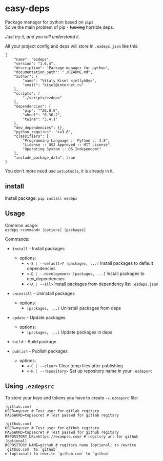 # easy-deps

Package manager for python based on `pip3`  
Solve the main problem of pip - ~~fucking~~ horrible deps.  

*Just try it, and you will understand it.*

All your project config and deps will store in `.ezdeps.json` like this:

```
{
    "name": "ezdeps",
    "version": "1.0.4",
    "description": "Package manager for python",
    "documentation_path": "./README.md",
    "author": {
        "name": "Vitaly Kisel <jellyb0y>",
        "email": "kisel@internet.ru"
    },
    "scripts": [
        "./scripts/ezdeps"
    ],
    "dependencies": {
        "pip": "^20.0.0",
        "wheel": "0.36.2",
        "twine": "3.4.1"
    },
    "dev_dependencies": {},
    "python_requires": ">=3.8",
    "classifiers": [
        "Programming Language :: Python :: 3.8",
        "License :: OSI Approved :: MIT License",
        "Operating System :: OS Independent"
    ],
    "include_package_data": true
}

```

You don't more need use `setuptools`, it is already in it.

## install

Install package: `pip install ezdeps`

## Usage

Common usage:  
`ezdeps <command> [options] [packages]`

Commands:  
- `install` - Install packages  
    - options:
        - `<-S | --default>? [packages, ...]`       Install packages to default dependencies
        - `<-D | --development> [packages, ...]`    Install packages to dev_dependencies
        - `<-A | --all>`                            Install packages from dependency list `.ezdeps.json`

- `uninstall` - Uninstall packages
    - options:
        - `[packages, ...]`                         Uninstall packages from deps

- `update` - Update packages
    - options:
        - `[packages, ...]`                         Update packages in deps

- `build` - Build package

- `publish` - Publish packages
    - options:
        - `<-C | --clear>`                          Clear temp files after publishing
        - `<-R | --repository>`                     Set up repository name in your `.ezdepsrc`

## Using `.ezdepsrc`

To store your keys and tokens you have to create `~/.ezdepsrc` file:  

```
[gitlab.com]
USER=myuser # Test user for gitlab regitsry
PASSWORD=topsecret # Test passwd for gitlab regitsry

[github.com]
USER=myuser # Test user for github regitsry
PASSWORD=topsecret # Test passwd for github regitsry
REPOSITORY_URL=https://example.com/ # regitsry url for github (optional)
REPOSITORY_NAME=github # regitsry name (optional) to rewrite `github.com` to `github`
e (optional) to rewrite `github.com` to `github`

```
